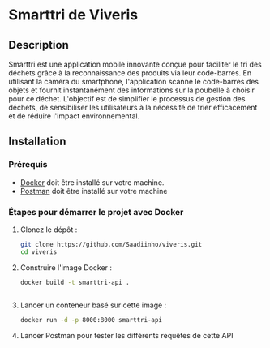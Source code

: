 # Smarttri de Viveris

## Description
Smarttri est une application mobile innovante conçue pour faciliter le tri des déchets grâce à la reconnaissance des produits via leur code-barres. En utilisant la caméra du smartphone, l'application scanne le code-barres des objets et fournit instantanément des informations sur la poubelle à choisir pour ce déchet. L'objectif est de simplifier le processus de gestion des déchets, de sensibiliser les utilisateurs à la nécessité de trier efficacement et de réduire l'impact environnemental.

## Installation

### Prérequis
- [Docker](https://www.docker.com/) doit être installé sur votre machine.
- [Postman](https://www.postman.com/) doit être installé sur votre machine

### Étapes pour démarrer le projet avec Docker

1. Clonez le dépôt :
   ```bash
   git clone https://github.com/Saadiinho/viveris.git
   cd viveris

2. Construire l'image Docker :
   ```bash
   docker build -t smarttri-api .
 
3. Lancer un conteneur basé sur cette image :
   ```bash
   docker run -d -p 8000:8000 smarttri-api

5. Lancer Postman pour tester les différents requêtes de cette API 

